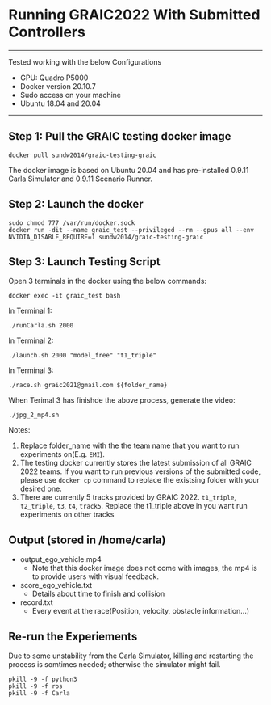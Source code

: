 # Running GRAIC2022 With Submitted Controllers

---

Tested working with the below Configurations
- GPU: Quadro P5000
- Docker version 20.10.7
- Sudo access on your machine
- Ubuntu 18.04 and 20.04

--- 

## Step 1: Pull the GRAIC testing docker image
    docker pull sundw2014/graic-testing-graic
The docker image is based on Ubuntu 20.04 and has pre-installed 0.9.11 Carla Simulator and 0.9.11 Scenario Runner.

## Step 2: Launch the docker 
    sudo chmod 777 /var/run/docker.sock
    docker run -dit --name graic_test --privileged --rm --gpus all --env NVIDIA_DISABLE_REQUIRE=1 sundw2014/graic-testing-graic

## Step 3: Launch Testing Script
Open 3 terminals in the docker using the below commands:

    docker exec -it graic_test bash

In Terminal 1:

    ./runCarla.sh 2000

In Terminal 2:

    ./launch.sh 2000 "model_free" "t1_triple" 

In Terminal 3:

    ./race.sh graic2021@gmail.com ${folder_name}
    
When Terimal 3 has finishde the above process, generate the video:

    ./jpg_2_mp4.sh
Notes:
1. Replace folder_name with the the team name that you want to run experiments on(E.g. `EMI`).
2. The testing docker currently stores the latest submission of all GRAIC 2022 teams. If you want to run previous versions of the submitted code, please use `docker cp` command to replace the existsing folder with your desired one. 
3. There are currently 5 tracks provided by GRAIC 2022. `t1_triple`, `t2_triple`, `t3`, `t4`, `track5`. Replace the t1_triple above in you want run experiments on other tracks

## Output (stored in /home/carla)
- output_ego_vehicle.mp4
    - Note that this docker image does not come with images, the mp4 is to provide users with visual feedback.
- score_ego_vehicle.txt
    - Details about time to finish and collision
- record.txt
    - Every event at the race(Position, velocity, obstacle information...)


## Re-run the Experiements
Due to some unstability from the Carla Simulator, killing and restarting the process is somtimes needed; otherwise the simulator might fail.

    pkill -9 -f python3
    pkill -9 -f ros 
    pkill -9 -f Carla  

